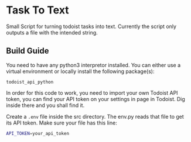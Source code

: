 # Task To Text

Small Script for turning todoist tasks into text. Currently the script only outputs a file with the intended string.

## Build Guide

You need to have any python3 interpretor installed. You can either use a virtual environment or locally install the following package(s):

```shell
todoist_api_python
```

In order for this code to work, you need to import your own Todoist API token, you can find your API token on your settings in page in Todoist. Dig inside there and you shall find it.

Create a `.env` file inside the src directory. The env.py reads that file to get its API token. Make sure your file has this line:

```sh
API_TOKEN=your_api_token
```
